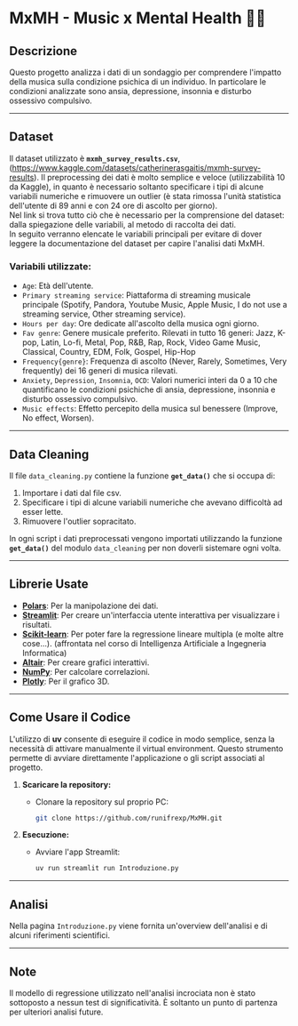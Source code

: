 # MxMH - Music x Mental Health 🎵🧠

## Descrizione
Questo progetto analizza i dati di un sondaggio per comprendere l'impatto della musica sulla condizione psichica di un individuo. In particolare le condizioni analizzate sono ansia, depressione, insonnia e disturbo ossessivo compulsivo.

---

## Dataset
Il dataset utilizzato è **`mxmh_survey_results.csv`**, (https://www.kaggle.com/datasets/catherinerasgaitis/mxmh-survey-results).
Il preprocessing dei dati è molto semplice e veloce (utilizzabilità 10 da Kaggle), in quanto è necessario soltanto specificare i tipi di alcune variabili numeriche 
e rimuovere un outlier (è stata rimossa l'unità statistica dell'utente di 89 anni e con 24 ore di ascolto per giorno).  
Nel link si trova tutto ciò che è necessario per la comprensione del dataset: dalla spiegazione delle variabili, al metodo di raccolta dei dati.  
In seguito verranno elencate le variabili principali per evitare di dover leggere la documentazione del dataset per capire l'analisi dati MxMH.

### Variabili utilizzate:
- `Age`: Età dell'utente.
- `Primary streaming service`: Piattaforma di streaming musicale principale (Spotify, Pandora, Youtube Music, Apple Music, I do not use a streaming service, Other streaming service).
- `Hours per day`: Ore dedicate all'ascolto della musica ogni giorno.
- `Fav genre`: Genere musicale preferito. Rilevati in tutto 16 generi: Jazz, K-pop, Latin, Lo-fi, Metal, Pop, R&B, Rap, Rock, Video Game Music, Classical, Country, EDM, Folk, Gospel, Hip-Hop
- `Frequency{genre}`: Frequenza di ascolto (Never, Rarely, Sometimes, Very frequently) dei 16 generi di musica rilevati.
- `Anxiety`, `Depression`, `Insomnia`, `OCD`: Valori numerici interi da 0 a 10 che quantificano le condizioni psichiche di ansia, depressione, insonnia e disturbo ossessivo compulsivo.
- `Music effects`: Effetto percepito della musica sul benessere (Improve, No effect, Worsen).

---

## Data Cleaning
Il file `data_cleaning.py` contiene la funzione **`get_data()`** che si occupa di:
1. Importare i dati dal file csv.
2. Specificare i tipi di alcune variabili numeriche che avevano difficoltà ad esser lette.
3. Rimuovere l'outlier sopracitato.

In ogni script i dati preprocessati vengono importati utilizzando la funzione **`get_data()`** del modulo `data_cleaning` per non doverli sistemare ogni volta.

---

## Librerie Usate
- **[Polars](https://www.pola.rs/)**: Per la manipolazione dei dati.
- **[Streamlit](https://streamlit.io/)**: Per creare un'interfaccia utente interattiva per visualizzare i risultati.
- **[Scikit-learn](https://scikit-learn.org/)**: Per poter fare la regressione lineare multipla (e molte altre cose...). (affrontata nel corso di Intelligenza Artificiale a Ingegneria Informatica)
- **[Altair](https://altair-viz.github.io/)**: Per creare grafici interattivi.
- **[NumPy](https://numpy.org/)**: Per calcolare correlazioni.
- **[Plotly](https://plotly.com/python/)**: Per il grafico 3D.


---

## Come Usare il Codice

L'utilizzo di **uv** consente di eseguire il codice in modo semplice, senza la necessità di attivare manualmente il virtual environment. Questo strumento permette di avviare direttamente l'applicazione o gli script associati al progetto.

1. **Scaricare la repository:**
   - Clonare la repository sul proprio PC:
     ```bash
     git clone https://github.com/runifrexp/MxMH.git
     ```

2. **Esecuzione:**
   - Avviare l'app Streamlit:
     ```bash
     uv run streamlit run Introduzione.py
     ```


---

## Analisi
Nella pagina `Introduzione.py` viene fornita un'overview dell'analisi e di alcuni riferimenti scientifici. 


---

## Note
Il modello di regressione utilizzato nell'analisi incrociata non è stato sottoposto a nessun test di significatività. È soltanto un punto di partenza per ulteriori analisi future.





